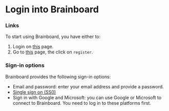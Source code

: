 # Login into Brainboard

### Links

To start using Brainboard, you have either to:

1. Login on [this](https://app.brainboard.co/login) page.
2. Go to [this](https://app.brainboard.co/register) page, the click on `register`.

### Sign-in options

Brainboard provides the following sign-in options:

* Email and password: enter your email address and provide a password.
* [Single sign on (SS0)](sso.md)
* Sign in with Google and Microsoft: you can use Google or Microsoft to connect to Brainboard. You need to log in to these platforms first.
